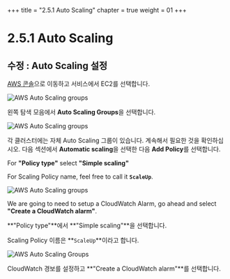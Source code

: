+++
title = "2.5.1 Auto Scaling"
chapter = true
weight = 01
+++

# 2.5.1 Auto Scaling
## 수정 : Auto Scaling 설정

[AWS 콘솔](https://console.aws.amazon.com/ec2/v2/home?region=us-east-1#Home:)으로 이동하고 서비스에서 EC2를 선택합니다.

![AWS Auto Scaling groups](/images/aws_auto_scaling.png)

왼쪽 탐색 모음에서 **Auto Scaling Groups**을 선택합니다.

![AWS Auto Scaling groups](/images/aws_automatic_scaling.png) 

각 클러스터에는 자체 Auto Scaling 그룹이 있습니다. 계속해서 필요한 것을 확인하십시오. 다음 섹션에서 **Automatic scaling**을 선택한 다음 **Add Policy**를 선택합니다.

For **"Policy type"** select **"Simple scaling"**

For Scaling Policy name, feel free to call it **`ScaleUp`**.

![AWS Auto Scaling groups](/images/aws_create_scaling_policy_prework.png) 

We are going to need to setup a CloudWatch Alarm, go ahead and select **"Create a CloudWatch alarm"**.

**"Policy type"**에서 **"Simple scaling"**을 선택합니다.

Scaling Policy 이름은 **`ScaleUp`**이라고 합니다.

![AWS Auto Scaling Groups](/images/aws_create_scaling_policy_prework.png)

CloudWatch 경보를 설정하고 **"Create a CloudWatch alarm"**를 선택합니다.
